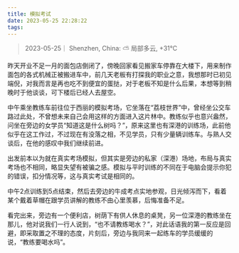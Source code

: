 ```yaml
---
title: 模拟考试
date: 2023-05-25 22:28:22
tags:
---
```


>2023-05-25｜ Shenzhen, China: ⛅️  局部多云, +31°C

昨天开业不足一月的面包店倒闭了，傍晚回家看见搬家车停靠在大楼下，用来制作面包的各式机械正被搬进车中，前几天老板有打探我的职业之意，我想那时已初见端倪，对我而言是再也吃不到便宜的蛋挞，对于老板不知是什么后果，本想等到稍晚时于他谈谈，可下楼后已经人去屋空。

中午乘坐教练车前往位于西丽的模拟考场，它坐落在“荔枝世界”中，曾经坐公交车路过此处，不曾想未来自己会用这样的方面进入这片林中。教练似乎也意兴盎然，问坐在旁边的女学员“知道这是什么树吗？”，原来这里也有深港的训练场，此前他似乎在这工作过，不过现在有没落之相，不见学员，只有少量辆训练车。与熟人交谈后，在他的感叹中我们继续前进。

出发前本以为就在真实考场模拟，但其实是旁边的私家（深港）场地，布局与真实考场也不相同，略显失望有被骗之感。模拟与平时训练的不同在于电脑会提示你犯的错误，扣分情况等，这与真实考试是相同的。

中午2点训练到5点结束，然后去旁边的牛成考点实地参观，日光倾泻而下，看着某个戴着草帽在跟学员讲解的教练不由心里羡慕，后悔准备不足。

看完出来，旁边有一个便利店，树荫下有供人休息的桌凳，另一位深港的教练坐在那儿，他对说我们一行人说到，“也不请教练喝水？”，对此话语我的第一反应是回避，即采取置之不理的态度，片刻后，旁边与我同来一起练车的学员缓缓的说，“教练要喝水吗”。
